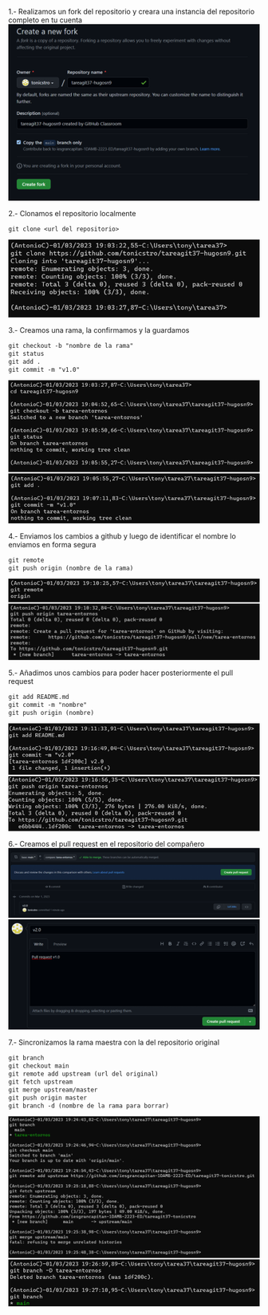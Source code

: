 1.- Realizamos un fork del repositorio y creara una instancia del repositorio completo en tu cuenta
![foto1](capturas/1.png)

2.- Clonamos el repositorio localmente
```console
git clone <url del repositorio>
```
![foto2](capturas/2.png)

3.- Creamos una rama, la confirmamos y la guardamos
```console
git checkout -b "nombre de la rama"
git status
git add .
git commit -m "v1.0"
```
![foto3](capturas/3.png)
![foto4](capturas/4.png)

4.- Enviamos los cambios a github y luego de identificar el nombre lo enviamos en forma segura
```console
git remote
git push origin (nombre de la rama)
```
![foto5](capturas/5.png)
![foto6](capturas/6.png)

5.- Añadimos unos cambios para poder hacer posteriormente el pull request
```console
git add README.md
git commit -m "nombre"
git push origin (nombre)
```
![foto7](capturas/7.png)
![foto8](capturas/8.png)

6.- Creamos el pull request en el repositorio del compañero
![foto9](capturas/9.png)
![foto10](capturas/10.png)

7.- Sincronizamos la rama maestra con la del repositorio original
```console
git branch 
git checkout main
git remote add upstream (url del original)
git fetch upstream
git merge upstream/master
git push origin master 
git branch -d (nombre de la rama para borrar)
```
![foto11](capturas/11.png)
![foto12](capturas/12.png)
